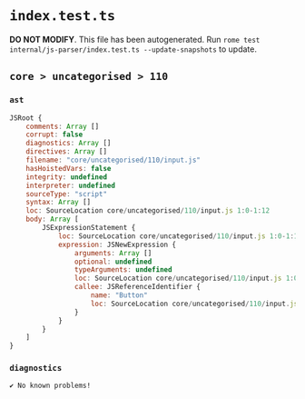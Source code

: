 # `index.test.ts`

**DO NOT MODIFY**. This file has been autogenerated. Run `rome test internal/js-parser/index.test.ts --update-snapshots` to update.

## `core > uncategorised > 110`

### `ast`

```javascript
JSRoot {
	comments: Array []
	corrupt: false
	diagnostics: Array []
	directives: Array []
	filename: "core/uncategorised/110/input.js"
	hasHoistedVars: false
	integrity: undefined
	interpreter: undefined
	sourceType: "script"
	syntax: Array []
	loc: SourceLocation core/uncategorised/110/input.js 1:0-1:12
	body: Array [
		JSExpressionStatement {
			loc: SourceLocation core/uncategorised/110/input.js 1:0-1:12
			expression: JSNewExpression {
				arguments: Array []
				optional: undefined
				typeArguments: undefined
				loc: SourceLocation core/uncategorised/110/input.js 1:0-1:12
				callee: JSReferenceIdentifier {
					name: "Button"
					loc: SourceLocation core/uncategorised/110/input.js 1:4-1:10 (Button)
				}
			}
		}
	]
}
```

### `diagnostics`

```
✔ No known problems!

```
